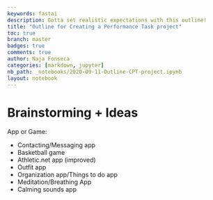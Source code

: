 ```yaml
---
keywords: fastai
description: Gotta set realistic expectations with this outline! 
title: "Outline for Creating a Performance Task project"
toc: true
branch: master
badges: true
comments: true
author: Naja Fonseca
categories: [markdown, jupyter]
nb_path: _notebooks/2020-09-11-Outline-CPT-project.ipynb
layout: notebook
---
```


<!--
#################################################
### THIS FILE WAS AUTOGENERATED! DO NOT EDIT! ###
#################################################
# file to edit: _notebooks/2020-09-11-Outline-CPT-project.ipynb
-->

<div class="container" id="notebook-container">
        
<div class="cell border-box-sizing text_cell rendered"><div class="inner_cell">
<div class="text_cell_render border-box-sizing rendered_html">
<h1 id="Brainstorming-+-Ideas">Brainstorming + Ideas<a class="anchor-link" href="#Brainstorming-+-Ideas"> </a></h1><p>App or Game:</p>
<ul>
<li>Contacting/Messaging app</li>
<li>Basketball game</li>
<li>Athletic.net app (improved)</li>
<li>Outfit app</li>
<li>Organization app/Things to do app</li>
<li>Meditation/Breathing App</li>
<li>Calming sounds app</li>
</ul>

</div>
</div>
</div>
</div>
 

